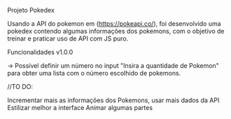 Projeto Pokedex

Usando a API do pokemon em (https://pokeapi.co/), foi desenvolvido uma pokedex
contendo algumas informações dos pokemons, com o objetivo de treinar e praticar 
uso de API com JS puro.

Funcionalidades v1.0.0

-> Possível definir um número no input "Insira a quantidade de Pokemon" para obter uma lista com o número escolhido de pokemons.

//TO DO:

Incrementar mais as informações dos Pokemons, usar mais dados da API
Estilizar melhor a interface
Animar algumas partes













